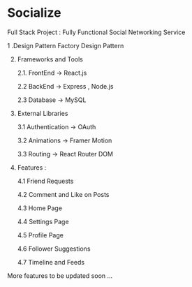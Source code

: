 # Socialize

Full Stack Project : Fully Functional Social Networking Service

1 .Design Pattern 
   Factory Design Pattern
   
2. Frameworks and Tools 

   2.1. FrontEnd -> React.js
   
   2.2  BackEnd  -> Express , Node.js
   
   2.3  Database -> MySQL
       
3. External Libraries 

   3.1 Authentication -> OAuth
   
   3.2 Animations     -> Framer Motion
   
   3.3 Routing        -> React Router DOM
   
4. Features :

   4.1 Friend Requests 
	
   4.2 Comment and Like on Posts 
	
   4.3 Home Page
	
   4.4 Settings Page
	
   4.5 Profile Page
	
   4.6 Follower Suggestions
	
   4.7 Timeline and Feeds

More features to be updated soon ...
